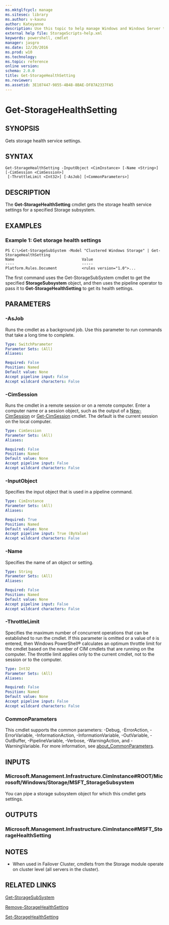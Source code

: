 ```yaml
---
ms.mktglfcycl: manage
ms.sitesec: library
ms.author: v-kaunu
author: Kateyanne
description: Use this topic to help manage Windows and Windows Server technologies with Windows PowerShell.
external help file: StorageScripts-help.xml
keywords: powershell, cmdlet
manager: jasgro
ms.date: 12/20/2016
ms.prod: w10
ms.technology: 
ms.topic: reference
online version:
schema: 2.0.0
title: Get-StorageHealthSetting
ms.reviewer:
ms.assetid: 3E107447-9855-4B48-8BAE-DF87A2337FA5
---
```


# Get-StorageHealthSetting

## SYNOPSIS
Gets storage health service settings.

## SYNTAX

```
Get-StorageHealthSetting -InputObject <CimInstance> [-Name <String>] [-CimSession <CimSession>]
 [-ThrottleLimit <Int32>] [-AsJob] [<CommonParameters>]
```

## DESCRIPTION
The **Get-StorageHealthSetting** cmdlet gets the storage health service settings for a specified Storage subsystem.

## EXAMPLES

### Example 1: Get storage health settings
```
PS C:\>Get-StorageSubSystem -Model "Clustered Windows Storage" | Get-StorageHealthSetting
Name                              Value
----                              -----
Platform.Rules.Document           <rules version="1.0">...
```

The first command uses the Get-StorageSubSystem cmdlet to get the specified **StorageSubsystem** object, and then uses the pipeline operator to pass it to **Get-StorageHealthSetting** to get its health settings.

## PARAMETERS

### -AsJob
Runs the cmdlet as a background job. Use this parameter to run commands that take a long time to complete.

```yaml
Type: SwitchParameter
Parameter Sets: (All)
Aliases:

Required: False
Position: Named
Default value: None
Accept pipeline input: False
Accept wildcard characters: False
```

### -CimSession
Runs the cmdlet in a remote session or on a remote computer.
Enter a computer name or a session object, such as the output of a [New-CimSession](http://go.microsoft.com/fwlink/p/?LinkId=227967) or [Get-CimSession](http://go.microsoft.com/fwlink/p/?LinkId=227966) cmdlet.
The default is the current session on the local computer.

```yaml
Type: CimSession
Parameter Sets: (All)
Aliases:

Required: False
Position: Named
Default value: None
Accept pipeline input: False
Accept wildcard characters: False
```

### -InputObject
Specifies the input object that is used in a pipeline command.

```yaml
Type: CimInstance
Parameter Sets: (All)
Aliases:

Required: True
Position: Named
Default value: None
Accept pipeline input: True (ByValue)
Accept wildcard characters: False
```

### -Name
Specifies the name of an object or setting.

```yaml
Type: String
Parameter Sets: (All)
Aliases:

Required: False
Position: Named
Default value: None
Accept pipeline input: False
Accept wildcard characters: False
```

### -ThrottleLimit
Specifies the maximum number of concurrent operations that can be established to run the cmdlet.
If this parameter is omitted or a value of `0` is entered, then Windows PowerShell® calculates an optimum throttle limit for the cmdlet based on the number of CIM cmdlets that are running on the computer.
The throttle limit applies only to the current cmdlet, not to the session or to the computer.

```yaml
Type: Int32
Parameter Sets: (All)
Aliases:

Required: False
Position: Named
Default value: None
Accept pipeline input: False
Accept wildcard characters: False
```

### CommonParameters
This cmdlet supports the common parameters: -Debug, -ErrorAction, -ErrorVariable, -InformationAction, -InformationVariable, -OutVariable, -OutBuffer, -PipelineVariable, -Verbose, -WarningAction, and -WarningVariable. For more information, see [about_CommonParameters](http://go.microsoft.com/fwlink/?LinkID=113216).

## INPUTS

### Microsoft.Management.Infrastructure.CimInstance#ROOT/Microsoft/Windows/Storage/MSFT_StorageSubsystem
You can pipe a storage subsystem object for which this cmdlet gets settings.

## OUTPUTS

### Microsoft.Management.Infrastructure.CimInstance#MSFT_StorageHealthSetting

## NOTES

* When used in Failover Cluster, cmdlets from the Storage module operate on cluster level (all servers in the cluster).

## RELATED LINKS

[Get-StorageSubSystem](./Get-StorageSubsystem.md)

[Remove-StorageHealthSetting](./Remove-StorageHealthSetting.md)

[Set-StorageHealthSetting](./Set-StorageHealthSetting.md)

